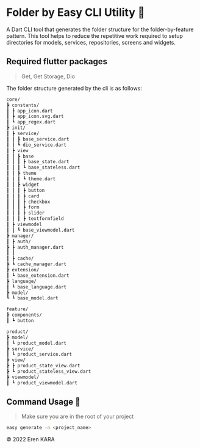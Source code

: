 # Folder by Easy CLI Utility :open_file_folder:

A Dart CLI tool that generates the folder structure for the folder-by-feature pattern. This tool helps to reduce the repetitive work required to setup directories for models, services, repositories, screens and widgets.

## Required flutter packages
> Get,
> Get Storage,
> Dio

The folder structure generated by the cli is as follows:

```md
core/
┣ constants/
┃ ┣ app_icon.dart
┃ ┣ app_icon.svg.dart
┃ ┗ app_regex.dart
┣ init/
┃ ┣ service/
┃ ┃ ┣ base_service.dart
┃ ┃ ┗ dio_service.dart
┃ ┣ view
┃ ┃ ┣ base
┃ ┃ ┃ ┣ base_state.dart
┃ ┃ ┃ ┗ base_stateless.dart
┃ ┃ ┣ theme
┃ ┃ ┃ ┗ theme.dart
┃ ┃ ┣ widget
┃ ┃ ┃ ┣ button
┃ ┃ ┃ ┣ card
┃ ┃ ┃ ┣ checkbox
┃ ┃ ┃ ┣ form
┃ ┃ ┃ ┣ slider
┃ ┃ ┃ ┣ textformfield
┃ ┣ viewmodel
┃ ┃ ┗ base_viewmodel.dart
┣ manager/
┃ ┣ auth/
┣ ┣ auth_manager.dart
┃ ┃
┃ ┣ cache/
┣ ┗ cache_manager.dart       
┣ extension/
┃ ┗ base_extension.dart 
┣ language/
┃ ┗ base_language.dart 
┣ model/
┗ ┗ base_model.dart 

feature/
┣ components/
┃ ┗ button

product/
┣ model/
┃ ┗ product_model.dart
┣ service/
┃ ┗ product_service.dart
┣ view/
┣ ┣ product_state_view.dart
┣ ┗ product_stateless_view.dart       
┣ viewmodel/
┃ ┗ product_viewmodel.dart 
```

## Command Usage :wrench:
> Make sure you are in the root of your project
```sh
easy generate -n <project_name>
```

:copyright: 2022 Eren KARA